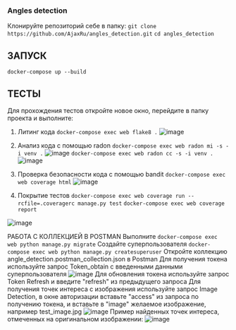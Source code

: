 ### Angles detection 
Клонируйте репозиторий себе в папку:
`git clone https://github.com/AjaxRu/angles_detection.git`
`cd angles_detection`

## ЗАПУСК 
`docker-compose up --build`

## ТЕСТЫ 
Для прохождения тестов откройте новое окно, перейдите в папку проекта и выполните:
1. Литинг кода
`docker-compose exec web flake8 .`
![image](https://github.com/user-attachments/assets/0a11c1de-5c78-4d8e-b29b-4e703c4795cf)

2. Анализ кода с помощью radon
`docker-compose exec web radon mi -s -i venv .`
![image](https://github.com/user-attachments/assets/aac2b874-5091-4206-9c56-6f6bf73ad968)
`docker-compose exec web radon cc -s -i venv .`
![image](https://github.com/user-attachments/assets/d33743e9-385d-4de4-88f0-bbbb8179847f)

3. Проверка безопасности кода с помощью bandit
`docker-compose exec web coverage html`
![image](https://github.com/user-attachments/assets/310346e8-8bcc-4028-bf8b-b3a18e6870a0)

4. Покрытие тестов
`docker-compose exec web coverage run --rcfile=.coveragerc manage.py test`
`docker-compose exec web coverage report`

![image](https://github.com/user-attachments/assets/09806172-24b7-44c2-8363-d707907350bf)

РАБОТА С КОЛЛЕКЦИЕЙ В POSTMAN
Выполните
`docker-compose exec web python manage.py migrate`
Создайте суперпользователя
`docker-compose exec web python manage.py createsuperuser`
Откройте коллекцию angle_detection.postman_collection.json в Postman
Для получения токена используйте запрос Token_obtain с введенными данными суперпользователя
![image](https://github.com/user-attachments/assets/f77abef2-9113-4f83-a18c-a968fb16db37)
Для обновления токена используйте запрос Token Refresh и введите "refresh" из предыдущего запроса
Для получения точек интереса с изображения используйте запрос Image Detection, в окне авторизации вставьте "access" из запроса по получению токена, и вставьте в "image" желаемое изображение, например test_image.jpg
![image](https://github.com/user-attachments/assets/16bafcdf-48f3-450b-8a14-798d7256419b)
Пример найденных точек интереса, отмеченных на оригинальном изображении:
![image](https://github.com/user-attachments/assets/5b668e22-7e1c-484c-a8c5-86d753e02c6b)



